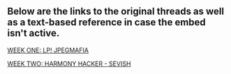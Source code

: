## Below are the links to the original threads as well as a text-based reference in case the embed isn't active.

[WEEK ONE: LP! JPEGMAFIA](https://twitter.com/sinistermusicc/status/1500464965332967430)

[WEEK TWO: HARMONY HACKER - SEVISH](https://twitter.com/sinistermusicc/status/1502977473000189953)
